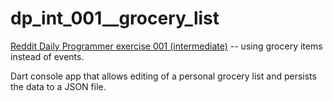 dp_int_001__grocery_list
========================

[Reddit Daily Programmer exercise 001 (intermediate)](http://www.reddit.com/r/dailyprogrammer/comments/pihtx/intermediate_challenge_1/) -- using grocery items instead of events.

Dart console app that allows editing of a personal grocery list and persists the data to a JSON file.
